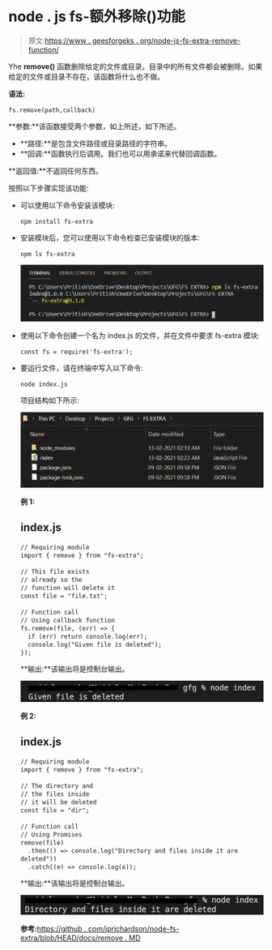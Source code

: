 # node . js fs-额外移除()功能

> 原文:[https://www . geesforgeks . org/node-js-fs-extra-remove-function/](https://www.geeksforgeeks.org/node-js-fs-extra-remove-function/)

Yhe **remove()** 函数删除给定的文件或目录。目录中的所有文件都会被删除。如果给定的文件或目录不存在，该函数将什么也不做。

**语法:**

```
fs.remove(path,callback)
```

**参数:**该函数接受两个参数，如上所述，如下所述。

*   **路径:**是包含文件路径或目录路径的字符串。
*   **回调:**函数执行后调用。我们也可以用承诺来代替回调函数。

**返回值:**不返回任何东西。

按照以下步骤实现该功能:

*   可以使用以下命令安装该模块:

    ```
    npm install fs-extra
    ```

*   安装模块后，您可以使用以下命令检查已安装模块的版本:

    ```
    npm ls fs-extra
    ```

    ![](img/7f250622aa2125b46b0e33ba7e88633d.png)

*   使用以下命令创建一个名为 index.js 的文件，并在文件中要求 fs-extra 模块:

    ```
    const fs = require('fs-extra');
    ```

*   要运行文件，请在终端中写入以下命令:

    ```
    node index.js
    ```

    项目结构如下所示:

    ![](img/5a04b4a9423b0180bdb62b253dc661e9.png)

    **例 1:**

    ## index.js

    ```
    // Requiring module
    import { remove } from "fs-extra";

    // This file exists
    // already so the
    // function will delete it
    const file = "file.txt";

    // Function call
    // Using callback function
    fs.remove(file, (err) => {
      if (err) return console.log(err);
      console.log("Given file is deleted");
    });
    ```

    **输出:**该输出将是控制台输出。

    ![](img/2dd454cf39cfb353f50520cdf30e2d11.png)

    **例 2:**

    ## index.js

    ```
    // Requiring module
    import { remove } from "fs-extra";

    // The directory and
    // the files inside 
    // it will be deleted
    const file = "dir";

    // Function call
    // Using Promises
    remove(file)
      .then(() => console.log("Directory and files inside it are deleted"))
      .catch((e) => console.log(e));
    ```

    **输出:**该输出将是控制台输出。

    ![](img/75dd078df9d51f78919406dfca0e500e.png)

    **参考:**[https://github . com/jprichardson/node-fs-extra/blob/HEAD/docs/remove . MD](https://github.com/jprichardson/node-fs-extra/blob/HEAD/docs/remove.md)